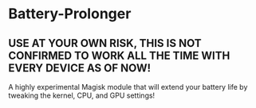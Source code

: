 # Battery-Prolonger
## USE AT YOUR OWN RISK, THIS IS NOT CONFIRMED TO WORK ALL THE TIME WITH EVERY DEVICE AS OF NOW!
A highly experimental Magisk module that will extend your battery life by tweaking the kernel, CPU, and GPU settings!
